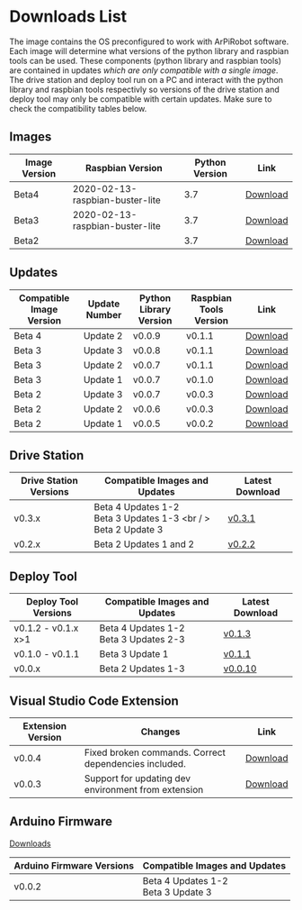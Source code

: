 # Downloads List

The image contains the OS preconfigured to work with ArPiRobot software. Each image will determine what versions of the python library and raspbian tools can be used. These components (python library and raspbian tools) are contained in updates *which are only compatible with a single image*. The drive station and deploy tool run on a PC and interact with the python library and raspbian tools respectivly so versions of the drive station and deploy tool may only be compatible with certain updates. Make sure to check the compatibility tables below.


## Images
| Image Version | Raspbian Version | Python Version | Link |
| ------------- | ---------------- | -------------- | ---- |
| Beta4         | 2020-02-13-raspbian-buster-lite | 3.7            | [Download](https://1drv.ms/u/s!AhjgTI1qxX9xhJ5M1LIuNIKzWqGRVg?e=8TU5BN) |
| Beta3         | 2020-02-13-raspbian-buster-lite |  3.7           | [Download](https://1drv.ms/u/s!AhjgTI1qxX9xhJ5G8tK8ZHvYQgeh6g?e=wwg2GG) |
| Beta2         |                  |  3.7           | [Download](https://1drv.ms/u/s!AhjgTI1qxX9xg9QQMEcYP5wnOJGr2g?e=c5RYlK) |


## Updates

| Compatible Image Version | Update Number | Python Library Version | Raspbian Tools Version | Link |
| ------------------ | ------------- | ---------------------- | ---------------------- | ---- |
| Beta 4             | Update 2      | v0.0.9                 | v0.1.1                 | [Download](https://github.com/MB3hel/ArPiRobot-UpdatePackager/releases/tag/Beta4Update2)
| Beta 3             | Update 3      | v0.0.8                 | v0.1.1                 | [Download](https://github.com/MB3hel/ArPiRobot-UpdatePackager/releases/tag/Beta3Update3) |
| Beta 3             | Update 2      | v0.0.7                 | v0.1.1                 | [Download](https://github.com/MB3hel/ArPiRobot-UpdatePackager/releases/tag/Beta3Update2)
| Beta 3             | Update 1      | v0.0.7                 | v0.1.0                 | [Download](https://github.com/MB3hel/ArPiRobot-UpdatePackager/releases/tag/Beta3Update1) |
| Beta 2             | Update 3      | v0.0.7                 | v0.0.3                 | [Download](https://github.com/MB3hel/ArPiRobot-UpdatePackager/releases/tag/beta2) |
| Beta 2             | Update 2      | v0.0.6                 | v0.0.3                 | [Download](https://github.com/MB3hel/ArPiRobot-UpdatePackager/releases/tag/beta2) |
| Beta 2             | Update 1      | v0.0.5                 | v0.0.2                 | [Download](https://github.com/MB3hel/ArPiRobot-UpdatePackager/releases/tag/beta2) | 

## Drive Station

| Drive Station Versions | Compatible Images and Updates | Latest Download |
| ---------------------- | ----------------------------- | --------------- |
| v0.3.x                 | Beta 4 Updates 1-2 <br /> Beta 3 Updates 1-3 <br / > Beta 2 Update 3 | [v0.3.1](https://github.com/MB3hel/ArPiRobot-DriveStation/releases/tag/v0.3.1)      |
| v0.2.x                 | Beta 2 Updates 1 and 2        | [v0.2.2](https://github.com/MB3hel/ArPiRobot-DriveStation/releases/tag/v0.2.2)      |

## Deploy Tool
| Deploy Tool Versions | Compatible Images and Updates | Latest Download |
| -------------------- | ----------------------------- | --------------- |
| v0.1.2 - v0.1.x x>1  | Beta 4 Updates 1-2 <br /> Beta 3 Updates 2-3         | [v0.1.3](https://github.com/MB3hel/ArPiRobot-DeployTool/releases/tag/v0.1.3) |
| v0.1.0 - v0.1.1      | Beta 3 Update 1               | [v0.1.1](https://github.com/MB3hel/ArPiRobot-DeployTool/releases/tag/v0.1.1) |
| v0.0.x               | Beta 2 Updates 1-3    | [v0.0.10](https://github.com/MB3hel/ArPiRobot-DeployTool/releases/tag/v0.0.10) |

## Visual Studio Code Extension
| Extension Version | Changes                                                               | Link |
| ----------------- | --------------------------------------------------------------------- | ---- |
| v0.0.4            | Fixed broken commands. Correct dependencies included.                 | [Download](https://github.com/MB3hel/ArPiRobot-VSCodeExtension/releases/tag/v0.0.4) |
| v0.0.3            | Support for updating dev environment from extension                   | [Download](https://github.com/MB3hel/ArPiRobot-VSCodeExtension/releases/tag/v0.0.3) |

## Arduino Firmware

[Downloads](https://github.com/MB3hel/ArPiRobot-ArduinoFirmware/releases)

| Arduino Firmware Versions | Compatible Images and Updates |
| ------------------------- | ----------------------------- |
| v0.0.2                    |  Beta 4 Updates 1-2 <br /> Beta 3 Update 3              |